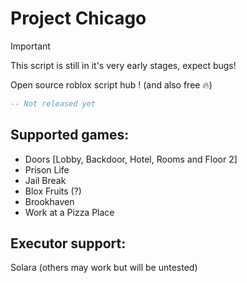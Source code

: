 # Project Chicago

> [!IMPORTANT]
> This script is still in it's very early stages, expect bugs!

Open source roblox script hub ! (and also free 🔥)

```lua
-- Not released yet
```


## Supported games:
- Doors [Lobby, Backdoor, Hotel, Rooms and Floor 2]
- Prison Life
- Jail Break
- Blox Fruits (?)
- Brookhaven
- Work at a Pizza Place

## Executor support:
Solara
(others may work but will be untested)
